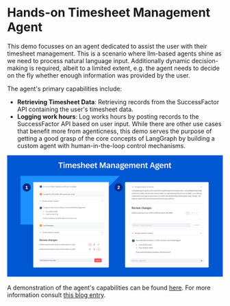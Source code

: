 # Hands-on Timesheet Management Agent
This demo focusses on an agent dedicated to assist the user with their timesheet management.
This is a scenario where llm-based agents shine as we need to process natural language input. Additionally dynamic decision-making is required, albeit to a limited extent, e.g. the agent needs to decide on the fly whether enough information was provided by the user.

The agent's primary capabilities include:

- **Retrieving Timesheet Data**: Retrieving records from the SuccessFactor API containing the user's timesheet data.
- **Logging work hours**: Log works hours by posting records to the SuccessFactor API based on user input.
While there are other use cases that benefit more from agenticness, this demo serves the purpose of getting a good grasp of the core concepts of LangGraph by building a custom agent with human-in-the-loop control mechanisms.

![image](agent.svg)

A demonstration of the agent's capabilities can be found [here](https://video.sap.com/media/t/1_vn0r16zk).
For more information consult [this blog entry]().